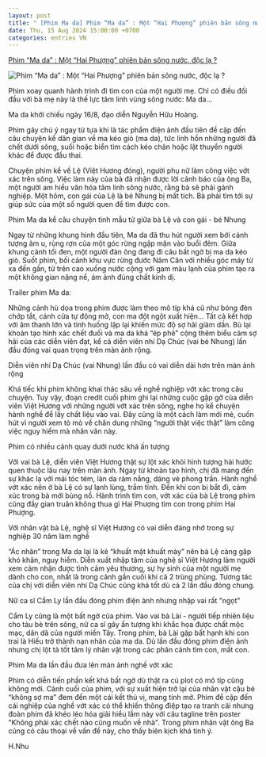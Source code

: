 ```yaml
---
layout: post
title: " [Phim Ma da] Phim “Ma da” : Một “Hai Phượng” phiên bản sông nước, độc lạ ?"
date: Thu, 15 Aug 2024 15:00:00 +0700
categories: entries VN
---
```

[Phim “Ma da” : Một “Hai Phượng” phiên bản sông nước, độc lạ ?](https://www.phunuonline.com.vn/phim-ma-da-mot-hai-phuong-phien-ban-song-nuoc-doc-la-a1525898.html)

![Phim “Ma da” : Một “Hai Phượng” phiên bản sông nước, độc lạ ?](https://image.phunuonline.com.vn/news/2024/20240815/thumbnail/750x450/phim-ma-da-mot-hai-_1723706035.jpg)

Phim xoay quanh hành trình đi tìm con của một người mẹ. Chỉ có điều đối đầu với bà mẹ này là thế lực tâm linh vùng sông nước: Ma da...

Ma da khởi chiếu ngày 16/8, đạo diễn Nguyễn Hữu Hoàng.

Phim gây chú ý ngay từ tựa khi là tác phẩm điện ảnh đầu tiên đề cập đến câu chuyện kể dân gian về ma kéo giò (ma da), tức linh hồn những người đã chết dưới sông, suối hoặc biển tìm cách kéo chân hoặc lật thuyền người khác để được đầu thai.

Chuyện phim kể về Lệ (Việt Hương đóng), người phụ nữ làm công việc vớt xác trên sông. Việc làm này của bà đã nhận được lời cảnh báo của ông Ba, một người am hiểu văn hóa tâm linh sông nước, rằng bà sẽ phải gánh nghiệp. Một hôm, con gái của Lệ là bé Nhung bị mất tích. Bà phải tìm tới sự giúp sức của một số người quen để tìm được con.

Phim Ma da kể câu chuyện tình mẫu tử giữa bà Lệ và con gái - bé Nhung

Ngay từ những khung hình đầu tiên, Ma da đã thu hút người xem bởi cảnh tượng âm u, rùng rợn của một góc rừng ngập mặn vào buổi đêm. Giữa khung cảnh tối đen, một người đàn ông đang đi câu bất ngờ bị ma da kéo giò. Suốt phim, bối cảnh khu vực rừng đước Năm Căn với nhiều góc máy từ xa đến gần, từ trên cao xuống nước cộng với gam màu lạnh của phim tạo ra một không gian nặng nề, ám ảnh đúng chất kinh dị.

Trailer phim Ma da:

Những cảnh hù dọa trong phim được làm theo mô típ khá cũ như bóng đèn chớp tắt, cánh cửa tự động mở, con ma đột ngột xuất hiện… Tất cả kết hợp với âm thanh lớn và tình huống lặp lại khiến mức độ sợ hãi giảm dần. Bù lại khoản tạo hình xác chết đuối và ma da khá “ép phê” cộng thêm biểu cảm sợ hãi của các diễn viên đạt, kể cả diễn viên nhí Dạ Chúc (vai bé Nhung) lần đầu đóng vai quan trọng trên màn ảnh rộng.

Diễn viên nhí Dạ Chúc (vai Nhung) lần đầu có vai diễn dài hơn trên màn ảnh rộng

Khá tiếc khi phim không khai thác sâu về nghề nghiệp vớt xác trong câu chuyện. Tuy vậy, đoạn credit cuối phim ghi lại những cuộc gặp gỡ của diễn viên Việt Hương với những người vớt xác trên sông, nghe họ kể chuyện hành nghề để lấy chất liệu vào vai. Đây cũng là một cách làm mới mẻ, cuốn hút vì người xem tò mò về chân dung những “người thật việc thật” làm công việc nguy hiểm mà nhân văn này.

Phim có nhiều cảnh quay dưới nước khá ấn tượng

Với vai bà Lệ, diễn viên Việt Hương thật sự lột xác khỏi hình tượng hài hước quen thuộc lâu nay trên màn ảnh. Ngay từ khoản tạo hình, chị đã mang đến sự khác lạ với mái tóc tém, làn da rám nắng, dáng vẻ phong trần. Hành nghề vớt xác nên ở bà Lệ có sự lạnh lùng, trầm tĩnh. Đến khi con bị bắt đi, cảm xúc trong bà mới bùng nổ. Hành trình tìm con, vớt xác của bà Lệ trong phim cũng đầy gian truân không thua gì Hai Phượng tìm con trong phim Hai Phượng.

Với nhân vật bà Lệ, nghệ sĩ Việt Hương có vai diễn đáng nhớ trong sự nghiệp 30 năm làm nghề

“Ác nhân” trong Ma da lại là kẻ “khuất mặt khuất mày” nên bà Lệ càng gặp khó khăn, nguy hiểm. Diễn xuất nhập tâm của nghệ sĩ Việt Hương làm người xem cảm nhận được tình cảm yêu thương, sự hy sinh của một người mẹ dành cho con, nhất là trong cảnh gần cuối khi cả 2 trùng phùng. Tương tác của chị với diễn viên nhí Dạ Chúc cũng khá tốt dù cả 2 lần đầu đóng chung.

Nữ ca sĩ Cẩm Ly lần đầu đóng phim điện ảnh nhưng nhập vai rất "ngọt"

Cẩm Ly cũng là một bất ngờ của phim. Vào vai bà Lài - người tiếp nhiên liệu cho tàu bè trên sông, nữ ca sĩ gây ấn tượng khi khắc họa được chất mộc mạc, dân dã của người miền Tây. Trong phim, bà Lài gặp bất hạnh khi con trai là Hiếu trở thành nạn nhân của ma da. Dù lần đầu đóng phim điện ảnh nhưng chị lột tả tốt tâm lý nhân vật trong các phân cảnh tìm con, mất con.

Phim Ma da lần đầu đưa lên màn ảnh nghề vớt xác

Phim có diễn tiến phần kết khá bất ngờ dù thật ra cú plot có mô típ cũng không mới. Cảnh cuối của phim, với sự xuất hiện trở lại của nhân vật cậu bé “không sợ ma” đem đến một cái kết thú vị, mang tính mở. Phim đề cập đến cái nghiệp của nghề vớt xác có thể khiến thông điệp tạo ra tranh cãi nhưng đoàn phim đã khéo léo hóa giải hiểu lầm này với câu tagline trên poster "Không phải xác chết nào cũng muốn về nhà". Trong phim nhân vật ông Ba cũng có câu thoại về vấn đề này, cho thấy biên kịch khá tinh ý.

H.Nhu

